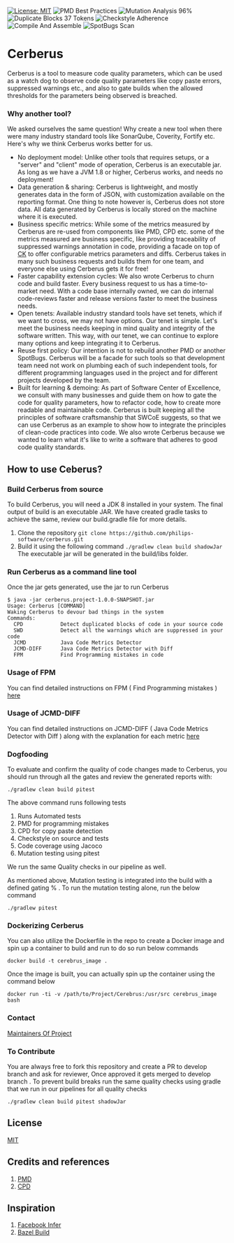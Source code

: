 [![License: MIT](https://img.shields.io/badge/License-MIT-orange.svg)](https://opensource.org/licenses/MIT)
![PMD Best Practices](https://github.com/philips-software/cerberus/workflows/PMD%20Best%20Practices/badge.svg)
![Mutation Analysis 96%](https://github.com/philips-software/cerberus/workflows/Mutation%20Analysis%2096%25/badge.svg)
![Duplicate Blocks 37 Tokens](https://github.com/philips-software/cerberus/workflows/Duplicate%20Blocks%2037%20Tokens/badge.svg)
![Checkstyle Adherence](https://github.com/philips-software/cerberus/workflows/Checkstyle%20Adherence/badge.svg)
![Compile And Assemble](https://github.com/philips-software/cerberus/workflows/Compile%20And%20Assemble/badge.svg)
![SpotBugs Scan](https://github.com/philips-software/cerberus/workflows/Spotbugs%20And%20Scan/badge.svg)

# Cerberus

Cerberus is a tool to measure code quality parameters, which can be used as a watch dog to observe code quality parameters like copy paste errors, suppressed warnings etc., and also to gate builds when the allowed thresholds for the parameters being observed is breached.

### Why another tool? 
We asked ourselves the same question! Why create a new tool when there were many industry standard tools like SonarQube, Coverity, Fortify etc. Here's why we think Cerberus works better for us. 


- No deployment model: Unlike other tools that requires setups, or a "server" and "client" mode of operation, Cerberus is an executable jar. As long as we have a JVM 1.8 or higher, Cerberus works, and needs no deployment!
- Data generation & sharing: Cerberus is lightweight, and mostly generates data in the form of JSON, with customization available on the reporting format. One thing to note however is, Cerberus does not store data. All data generated by Cerberus is locally stored on the machine where it is executed. 
- Business specific metrics: While some of the metrics measured by Cerberus are re-used from components like PMD, CPD etc. some of the metrics measured are business specific, like providing traceability of suppressed warnings annotation in code, providing a facade on top of [CK](https://github.com/mauricioaniche/ck) to offer configurable metrics parameters and diffs. Cerberus takes in many such business requests and builds them for one team, and everyone else using Cerberus gets it for free! 
- Faster capability extension cycles: We also wrote Cerberus to churn code and build faster. Every business request to us has a time-to-market need. With a code base internally owned, we can do internal code-reviews faster and release versions faster to meet the business needs.
- Open tenets: Available industry standard tools have set tenets, which if we want to cross, we may not have options. Our tenet is simple. Let's meet the business needs keeping in mind quality and integrity of the software written. This way, with our tenet, we can continue to explore many options and keep integrating it to Cerberus.
- Reuse first policy: Our intention is not to rebuild another PMD or another SpotBugs. Cerberus will be a facade for such tools so that development team need not work on plumbing each of such independent tools, for different programming languages used in the project and for different projects developed by the team.
- Built for learning & demoing: As part of Software Center of Excellence, we consult with many businesses and guide them on how to gate the code for quality parameters, how to refactor code, how to create more readable and maintainable code. Cerberus is built keeping all the principles of software craftsmanship that SWCoE suggests, so that we can use Cerberus as an example to show how to integrate the principles of clean-code practices into code. We also wrote Cerberus because we wanted to learn what it's like to write a software that adheres to good code quality standards. 


## How to use Ceberus? 
### Build Cerberus from source
To build Cerberus, you will need a JDK 8 installed in your system. 
The final output of build is an executable JAR. We have created gradle tasks to achieve the same, review our build.gradle file for more details.  

1. Clone the repository
`git clone https://github.com/philips-software/cerberus.git`
2. Build it using the following command
`./gradlew clean build shadowJar`
The executable jar will be generated in the build/libs folder. 

### Run Cerberus as a command line tool
Once the jar gets generated,  use the jar to run Cerberus

```
$ java -jar cerberus.project-1.0.0-SNAPSHOT.jar
Usage: Cerberus [COMMAND]
Waking Cerberus to devour bad things in the system
Commands:
  CPD            Detect duplicated blocks of code in your source code
  SWD            Detect all the warnings which are suppressed in your code
  JCMD           Java Code Metrics Detector
  JCMD-DIFF      Java Code Metrics Detector with Diff
  FPM            Find Programming mistakes in code
```

### Usage of FPM 

You can find detailed instructions on  FPM ( Find Programming mistakes )  
[here](docs/FPM.md)

### Usage of JCMD-DIFF

You can find detailed instructions on JCMD-DIFF ( Java Code Metrics Detector with Diff ) along with the explanation for each metric 
[here](docs/JCMD.md)

### Dogfooding 
To evaluate and confirm the quality of code changes made to Cerberus, you should run through all the gates and review the generated reports with:

`./gradlew clean build pitest`

The above command runs following tests

1. Runs Automated tests
2. PMD for programming mistakes 
3. CPD for copy paste detection 
4. Checkstyle on source and tests 
5. Code coverage using Jacoco
5. Mutation testing using pitest

We run the same Quality checks in our pipeline as well. 

As mentioned above, Mutation testing is integrated into the build with a defined gating % . To run the mutation testing alone, run the below command

`./gradlew pitest`


### Dockerizing Cerberus

You can also utilize the Dockerfile in the repo to create a Docker image 
and spin up a container to build and run to do so run below commands

`docker build -t cerebrus_image .`

Once the image is built, you can actually spin up the container using the command below

`docker run -ti -v /path/to/Project/Cerebrus:/usr/src cerebrus_image bash`

### Contact 

[Maintainers Of Project](MAINTAINERS.md)


### To Contribute 

You are always free to fork this repository and create a PR to develop branch and ask for reviewer, Once approved it gets merged to develop branch . 
To prevent build breaks run the same quality checks using gradle that we run in our pipelines for all quality checks

```
./gradlew clean build pitest shadowJar 
```

## License

[MIT](LICENSE)

## Credits and references

1. [PMD]( https://pmd.github.io/ )
2. [CPD](https://pmd.github.io/latest/pmd_userdocs_cpd.html#overview )

## Inspiration 

1. [Facebook Infer ](https://fbinfer.com/)
2. [Bazel Build ](https://bazel.build/)
